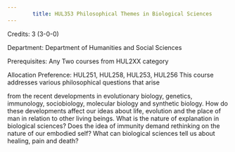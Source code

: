 ```yaml
---
        title: HUL353 Philosophical Themes in Biological Sciences
---
```

Credits: 3 (3-0-0)

Department: Department of Humanities and Social Sciences

Prerequisites: Any Two courses from HUL2XX category 

Allocation Preference: HUL251, HUL258, HUL253, HUL256 This course addresses various philosophical questions that arise

from the recent developments in evolutionary biology, genetics, immunology, sociobiology, molecular biology and synthetic biology. How do these developments affect our ideas about life, evolution and the place of man in relation to other living beings. What is the nature of explanation in biological sciences? Does the idea of immunity demand rethinking on the nature of our embodied self? What can biological sciences tell us about healing, pain and death?